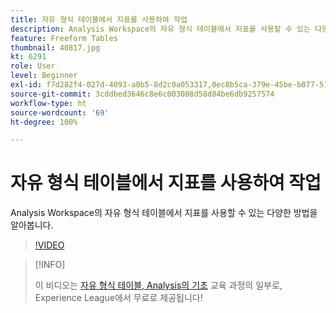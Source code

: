 ```yaml
---
title: 자유 형식 테이블에서 지표를 사용하여 작업
description: Analysis Workspace의 자유 형식 테이블에서 지표를 사용할 수 있는 다양한 방법을 알아봅니다.
feature: Freeform Tables
thumbnail: 40817.jpg
kt: 6291
role: User
level: Beginner
exl-id: f7d282f4-027d-4093-a0b5-8d2c0a053317,0ec8b5ca-379e-45be-b077-514af318f42a
source-git-commit: 3cddbed3646c8e6c003088d58d84be6db9257574
workflow-type: ht
source-wordcount: '69'
ht-degree: 100%

---
```


# 자유 형식 테이블에서 지표를 사용하여 작업

Analysis Workspace의 자유 형식 테이블에서 지표를 사용할 수 있는 다양한 방법을 알아봅니다.

>[!VIDEO](https://video.tv.adobe.com/v/40817/?quality=12&learn=on)

>[!INFO]
>
> 이 비디오는 [자유 형식 테이블, Analysis의 기초](https://experienceleague.adobe.com/?recommended=Analytics-U-1-2020.3) 교육 과정의 일부로, Experience League에서 무료로 제공됩니다!
